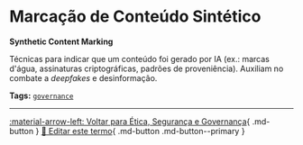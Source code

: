 # Marcação de Conteúdo Sintético

**Synthetic Content Marking**

Técnicas para indicar que um conteúdo foi gerado por IA (ex.: marcas d'água, assinaturas criptográficas, padrões de proveniência). Auxiliam no combate a *deepfakes* e desinformação.


**Tags:** [`governance`](../tags.md#governance)

---

[:material-arrow-left: Voltar para Ética, Segurança e Governança](index.md){ .md-button }
[📝 Editar este termo](https://github.com/seu-usuario/glossario-ia/edit/main/glossario.yaml){ .md-button .md-button--primary }
